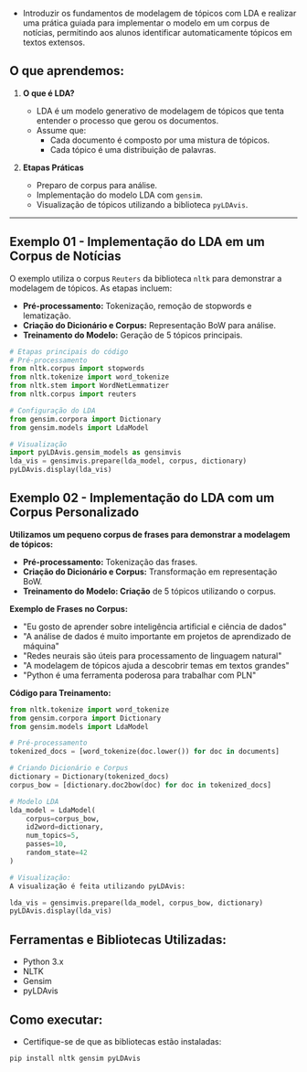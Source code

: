 - Introduzir os fundamentos de modelagem de tópicos com LDA e realizar uma prática guiada para implementar o modelo em um corpus de notícias, permitindo aos alunos identificar automaticamente tópicos em textos extensos.

## O que aprendemos:
1. **O que é LDA?**
   - LDA é um modelo generativo de modelagem de tópicos que tenta entender o processo que gerou os documentos.
   - Assume que:
     - Cada documento é composto por uma mistura de tópicos.
     - Cada tópico é uma distribuição de palavras.

2. **Etapas Práticas**
   - Preparo de corpus para análise.
   - Implementação do modelo LDA com `gensim`.
   - Visualização de tópicos utilizando a biblioteca `pyLDAvis`.

---

## Exemplo 01 - Implementação do LDA em um Corpus de Notícias

O exemplo utiliza o corpus `Reuters` da biblioteca `nltk` para demonstrar a modelagem de tópicos. As etapas incluem:

- **Pré-processamento:** Tokenização, remoção de stopwords e lematização.
- **Criação do Dicionário e Corpus:** Representação BoW para análise.
- **Treinamento do Modelo:** Geração de 5 tópicos principais.

```python
# Etapas principais do código
# Pré-processamento
from nltk.corpus import stopwords
from nltk.tokenize import word_tokenize
from nltk.stem import WordNetLemmatizer
from nltk.corpus import reuters

# Configuração do LDA
from gensim.corpora import Dictionary
from gensim.models import LdaModel

# Visualização
import pyLDAvis.gensim_models as gensimvis
lda_vis = gensimvis.prepare(lda_model, corpus, dictionary)
pyLDAvis.display(lda_vis)
```

## Exemplo 02 - Implementação do LDA com um Corpus Personalizado

**Utilizamos um pequeno corpus de frases para demonstrar a modelagem de tópicos:**

- **Pré-processamento:** Tokenização das frases.
- **Criação do Dicionário e Corpus:** Transformação em representação BoW.
- **Treinamento do Modelo: Criação** de 5 tópicos utilizando o corpus.
  
**Exemplo de Frases no Corpus:**

- "Eu gosto de aprender sobre inteligência artificial e ciência de dados"
- "A análise de dados é muito importante em projetos de aprendizado de máquina"
- "Redes neurais são úteis para processamento de linguagem natural"
- "A modelagem de tópicos ajuda a descobrir temas em textos grandes"
- "Python é uma ferramenta poderosa para trabalhar com PLN"

**Código para Treinamento:**
```python
from nltk.tokenize import word_tokenize
from gensim.corpora import Dictionary
from gensim.models import LdaModel

# Pré-processamento
tokenized_docs = [word_tokenize(doc.lower()) for doc in documents]

# Criando Dicionário e Corpus
dictionary = Dictionary(tokenized_docs)
corpus_bow = [dictionary.doc2bow(doc) for doc in tokenized_docs]

# Modelo LDA
lda_model = LdaModel(
    corpus=corpus_bow,
    id2word=dictionary,
    num_topics=5,
    passes=10,
    random_state=42
)

# Visualização:
A visualização é feita utilizando pyLDAvis:

lda_vis = gensimvis.prepare(lda_model, corpus_bow, dictionary)
pyLDAvis.display(lda_vis)
```

## Ferramentas e Bibliotecas Utilizadas:
- Python 3.x
- NLTK
- Gensim
- pyLDAvis
  
## Como executar:
- Certifique-se de que as bibliotecas estão instaladas:

```python
pip install nltk gensim pyLDAvis
```